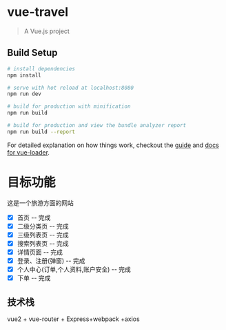 # vue-travel

> A Vue.js project

## Build Setup

``` bash
# install dependencies
npm install

# serve with hot reload at localhost:8080
npm run dev

# build for production with minification
npm run build

# build for production and view the bundle analyzer report
npm run build --report
```

For detailed explanation on how things work, checkout the [guide](http://vuejs-templates.github.io/webpack/) and [docs for vue-loader](http://vuejs.github.io/vue-loader).

# 目标功能

这是一个旅游方面的网站
- [x] 首页 -- 完成
- [x] 二级分类页 -- 完成
- [x] 三级列表页 -- 完成
- [x] 搜索列表页 -- 完成
- [x] 详情页面 -- 完成
- [x] 登录、注册(弹窗) -- 完成
- [x] 个人中心(订单,个人资料,账户安全) -- 完成
- [x] 下单 -- 完成 

## 技术栈

vue2 + vue-router + Express+webpack +axios


